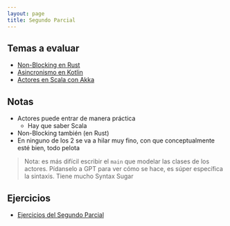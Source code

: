 ```yaml
---
layout: page
title: Segundo Parcial
---
```


## Temas a evaluar

[//]: # (TODO: insertar los links a cada carpeta)
- [Non-Blocking en Rust]() 
- [Asincronismo en Kotlin]()
- [Actores en Scala con Akka](https://github.com/FranCalveyra/conc-summary/tree/main/content/Pr%C3%A1ctica/Segundo%20Parcial/actors)

## Notas
- Actores puede entrar de manera práctica
    - Hay que saber Scala
- Non-Blocking también (en Rust)
- En ninguno de los 2 se va a hilar muy fino, con que conceptualmente esté bien, todo pelota

> Nota: es más difícil escribir el `main` que modelar las clases de los actores. Pídanselo a GPT para ver cómo se hace, es súper específica la sintaxis.
> Tiene mucho Syntax Sugar

## Ejercicios

- [Ejercicios del Segundo Parcial](Exercises.html)